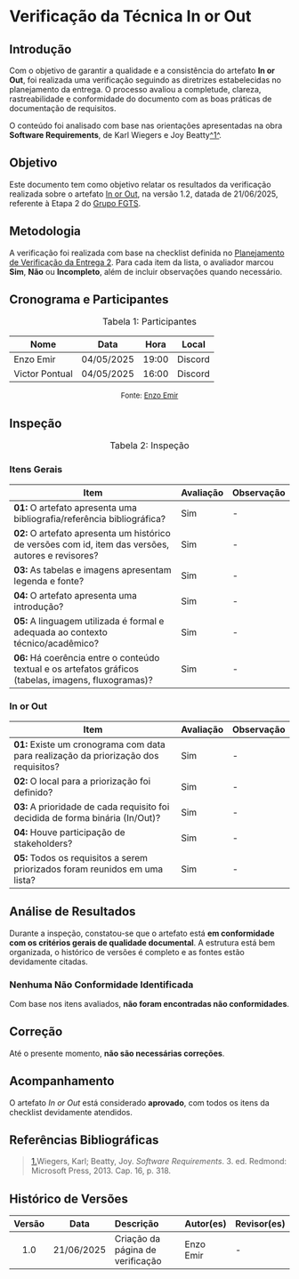 # Verificação da Técnica In or Out

## Introdução

Com o objetivo de garantir a qualidade e a consistência do artefato **In or Out**, foi realizada uma verificação seguindo as diretrizes estabelecidas no planejamento da entrega. O processo avaliou a completude, clareza, rastreabilidade e conformidade do documento com as boas práticas de documentação de requisitos.

O conteúdo foi analisado com base nas orientações apresentadas na obra **Software Requirements**, de Karl Wiegers e Joy Beatty</i><a id="anchor_1" href="#REF1">^1^</a>.

## Objetivo

Este documento tem como objetivo relatar os resultados da verificação realizada sobre o artefato [In or Out](https://requisitos-de-software.github.io/2025.1-FGTS/Elicitacao/Tecnicas-de-Priorizacao/In-or-Out/), na versão 1.2, datada de 21/06/2025, referente à Etapa 2 do [Grupo FGTS](https://github.com/Requisitos-de-Software/2025.1-FGTS).

## Metodologia

A verificação foi realizada com base na checklist definida no [Planejamento de Verificação da Entrega 2](https://requisitos-de-software.github.io/2025.1-FGTS/Verificacao/Grupo/Entrega-2/planejamento-verificacao-entrega-2/). Para cada item da lista, o avaliador marcou **Sim**, **Não** ou **Incompleto**, além de incluir observações quando necessário.

## Cronograma e Participantes

<font size="3"><p style="text-align: center">Tabela 1: Participantes</p></font>

<div align="center">
<table>
  <thead>
    <tr>
      <th>Nome</th>
      <th>Data</th>
      <th>Hora</th>
      <th>Local</th>
    </tr>
  </thead>
  <tbody>
    <tr>
      <td> Enzo Emir </td>
      <td> 04/05/2025 </td>
      <td> 19:00 </td>
      <td> Discord </td>
    </tr>
    <tr>
      <td> Victor Pontual </td>
      <td> 04/05/2025 </td>
      <td> 16:00 </td>
      <td> Discord </td>
    </tr>
  </tbody>
</table>
</div>

<font size="2"><p style="text-align: center">Fonte: [Enzo Emir](https://github.com/EnzoEmir)</p></font>

## Inspeção

<font size="3"><p style="text-align: center">Tabela 2: Inspeção</p></font>

### Itens Gerais

| Item | Avaliação | Observação |
|----|---------|-----------|
| **01:** O artefato apresenta uma bibliografia/referência bibliográfica? | Sim | - |
| **02:** O artefato apresenta um histórico de versões com id, item das versões, autores e revisores? | Sim | - |
| **03:** As tabelas e imagens apresentam legenda e fonte? | Sim | - |
| **04:** O artefato apresenta uma introdução? | Sim | - |
| **05:** A linguagem utilizada é formal e adequada ao contexto técnico/acadêmico? | Sim | - |
| **06:** Há coerência entre o conteúdo textual e os artefatos gráficos (tabelas, imagens, fluxogramas)? | Sim | - |

### In or Out

| Item | Avaliação | Observação |
|----|---------|-----------|
| **01:** Existe um cronograma com data para realização da priorização dos requisitos? | Sim | - |
| **02:** O local para a priorização foi definido? | Sim | - |
| **03:** A prioridade de cada requisito foi decidida de forma binária (In/Out)? | Sim | - |
| **04:** Houve participação de stakeholders? | Sim | - |
| **05:** Todos os requisitos a serem priorizados foram reunidos em uma lista? | Sim | - |

## Análise de Resultados

Durante a inspeção, constatou-se que o artefato está **em conformidade com os critérios gerais de qualidade documental**. A estrutura está bem organizada, o histórico de versões é completo e as fontes estão devidamente citadas.

### Nenhuma Não Conformidade Identificada

Com base nos itens avaliados, **não foram encontradas não conformidades**.

## Correção

Até o presente momento, **não são necessárias correções**.

## Acompanhamento

O artefato *In or Out* está considerado **aprovado**, com todos os itens da checklist devidamente atendidos.

## Referências Bibliográficas

> <a id="REF1" href="#anchor_1">1.</a>Wiegers, Karl; Beatty, Joy. *Software Requirements*. 3. ed. Redmond: Microsoft Press, 2013. Cap. 16, p. 318.

## Histórico de Versões

| Versão | Data       | Descrição                         | Autor(es)    | Revisor(es)  |
|:-----: | :--------: | :------------------------------- | :---------- | :---------- |
| 1.0    | 21/06/2025 | Criação da página de verificação | Enzo Emir   | - |
